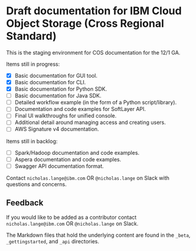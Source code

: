 # Draft documentation for IBM Cloud Object Storage (Cross Regional Standard) 

This is the staging environment for COS documentation for the 12/1 GA.

Items still in progress:
- [x] Basic documentation for GUI tool.
- [x] Basic documentation for CLI.
- [x] Basic documentation for Python SDK.
- [ ] Basic documentation for Java SDK.
- [ ] Detailed workflow example (in the form of a Python script/library).
- [ ] Documentation and code examples for SoftLayer API. 
- [ ] Final UI walkthroughs for unified console. 
- [ ] Additional detail around managing access and creating users. 
- [ ] AWS Signature v4 documentation.

Items still in backlog:
- [ ] Spark/Hadoop documentation and code examples.
- [ ] Aspera documentation and code examples.
- [ ] Swagger API documentation format.

Contact `nicholas.lange@ibm.com` OR `@nicholas.lange` on Slack with questions and concerns.

## Feedback

If you would like to be added as a contributor contact `nicholas.lange@ibm.com` OR `@nicholas.lange` on Slack.

The Markdown files that hold the underlying content are found in the `_beta`, `_gettingstarted`, and `_api` directories.
